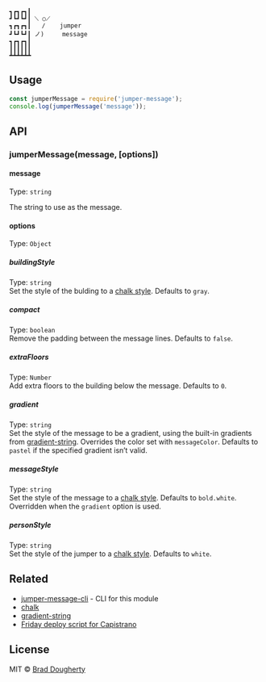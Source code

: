 ```
┓┏┓┏┓┃
┛┗┛┗┛┃ ⟍ ○⟋
┓┏┓┏┓┃   ∕    jumper
┛┗┛┗┛┃ ノ)     message
┓┏┓┏┓┃
┃┃┃┃┃┃
┻┻┻┻┻┻
```

## Usage

```js
const jumperMessage = require('jumper-message');
console.log(jumperMessage('message'));
```

## API

### jumperMessage(message, [options])

#### message
Type: `string`

The string to use as the message.

#### options
Type: `Object`

##### buildingStyle
Type: `string`<br>
Set the style of the bulding to a [chalk style](https://github.com/chalk/chalk#styles). Defaults to `gray`.

##### compact
Type: `boolean`<br>
Remove the padding between the message lines. Defaults to `false`.

##### extraFloors
Type: `Number`<br>
Add extra floors to the building below the message. Defaults to `0`.

##### gradient
Type: `string`<br>
Set the style of the message to be a gradient, using the built-in gradients from [gradient-string](https://github.com/bokub/gradient-string#available-built-in-gradients). Overrides the color set with `messageColor`. Defaults to `pastel` if the specified gradient isn’t valid.

##### messageStyle
Type: `string`<br>
Set the style of the message to a [chalk style](https://github.com/chalk/chalk#styles). Defaults to `bold.white`. Overridden when the `gradient` option is used.

##### personStyle
Type: `string`<br>
Set the style of the jumper to a [chalk style](https://github.com/chalk/chalk#styles). Defaults to `white`.

## Related

* [jumper-message-cli](https://github.com/bdougherty/jumper-message-cli) - CLI for this module
* [chalk](https://github.com/chalk/chalk)
* [gradient-string](https://github.com/bokub/gradient-string)
* [Friday deploy script for Capistrano](https://gist.github.com/exAspArk/4f18795bc89b6e2666ee)

## License

MIT © [Brad Dougherty](https://brad.is)
